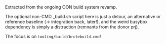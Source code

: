 ﻿Extracted from the ongoing OON build system revamp.

The optional non-CMD \_build.sh script here is just a detour, an alternative
or reference baseline (-> integration back, later!), and the weird busybox
dependency is simply a distraction (remnants from the donor prj).

The focus is on `tooling/build/brutebuild.cmd`!
